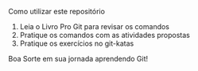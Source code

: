 Como utilizar este repositório

1. Leia o Livro Pro Git para revisar os comandos
2. Pratique os comandos com as atividades propostas
3. Pratique os exercícios no git-katas

Boa Sorte em sua jornada aprendendo Git!
